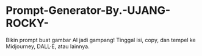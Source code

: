 # Prompt-Generator-By.-UJANG-ROCKY-
Bikin prompt buat gambar AI jadi gampang! Tinggal isi, copy, dan tempel ke Midjourney, DALL·E, atau lainnya.
